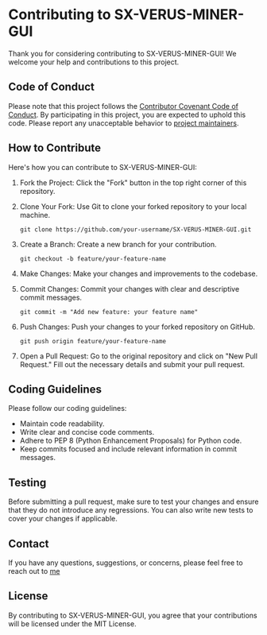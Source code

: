# Contributing to SX-VERUS-MINER-GUI

Thank you for considering contributing to SX-VERUS-MINER-GUI! We welcome your help and contributions to this project.

## Code of Conduct

Please note that this project follows the [Contributor Covenant Code of Conduct](CODE_OF_CONDUCT.md). By participating in this project, you are expected to uphold this code. Please report any unacceptable behavior to [project maintainers](#contact).

## How to Contribute

Here's how you can contribute to SX-VERUS-MINER-GUI:

1. Fork the Project: Click the "Fork" button in the top right corner of this repository.

2. Clone Your Fork: Use Git to clone your forked repository to your local machine.

   ```shell
   git clone https://github.com/your-username/SX-VERUS-MINER-GUI.git
   ```

3. Create a Branch: Create a new branch for your contribution.

   ```shell
   git checkout -b feature/your-feature-name
   ```

4. Make Changes: Make your changes and improvements to the codebase.

5. Commit Changes: Commit your changes with clear and descriptive commit messages.

   ```shell
   git commit -m "Add new feature: your feature name"
   ```

6. Push Changes: Push your changes to your forked repository on GitHub.

   ```shell
   git push origin feature/your-feature-name
   ```

7. Open a Pull Request: Go to the original repository and click on "New Pull Request." Fill out the necessary details and submit your pull request.

## Coding Guidelines

Please follow our coding guidelines:

- Maintain code readability.
- Write clear and concise code comments.
- Adhere to PEP 8 (Python Enhancement Proposals) for Python code.
- Keep commits focused and include relevant information in commit messages.

## Testing

Before submitting a pull request, make sure to test your changes and ensure that they do not introduce any regressions. You can also write new tests to cover your changes if applicable.

## Contact

If you have any questions, suggestions, or concerns, please feel free to reach out to [me](https://github.com/SwirX)

## License

By contributing to SX-VERUS-MINER-GUI, you agree that your contributions will be licensed under the MIT License.